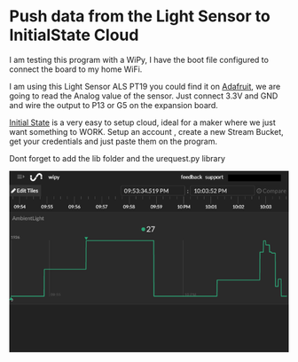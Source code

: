 # Push data from the Light Sensor to InitialState Cloud

I am testing this program with a WiPy, I have the boot file configured to connect the board to my home WiFi.

I am using this Light Sensor ALS PT19 you could find it on [Adafruit](https://www.adafruit.com/product/2748), we are going to read the Analog value of the sensor. Just connect 3.3V and GND and wire the output to P13 or G5 on the expansion board.

[Initial State](https://www.initialstate.com/) is a very easy to setup cloud, ideal for a maker where we just want something to WORK.
Setup an account , create a new Stream Bucket, get your credentials and just paste them on the program.

Dont forget to add the lib folder and the urequest.py library

![alt text](https://github.com/SeaSlugLabs/Pycom-Examples/blob/master/WiPy/ADC-Light-Sensor-To-Cloud/WipyInitialState.png)
